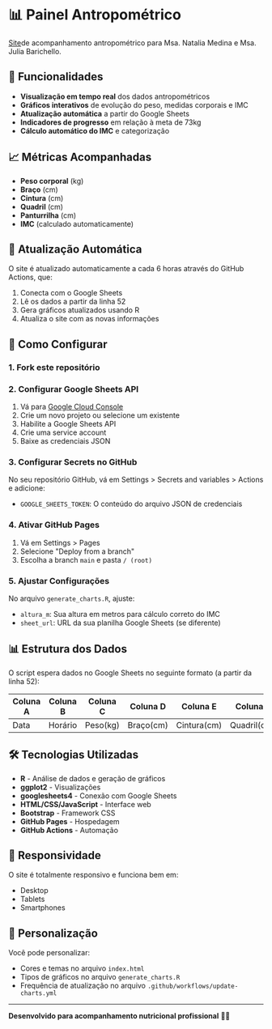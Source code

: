 # 📊 Painel Antropométrico

[Site](https://tashirabten.github.io/antropometria-dashboard)de acompanhamento antropométrico para Msa. Natalia Medina e Msa. Julia Barichello.

## 🎯 Funcionalidades

- **Visualização em tempo real** dos dados antropométricos
- **Gráficos interativos** de evolução do peso, medidas corporais e IMC
- **Atualização automática** a partir do Google Sheets
- **Indicadores de progresso** em relação à meta de 73kg
- **Cálculo automático do IMC** e categorização

## 📈 Métricas Acompanhadas

- **Peso corporal** (kg)
- **Braço** (cm)
- **Cintura** (cm) 
- **Quadril** (cm)
- **Panturrilha** (cm)
- **IMC** (calculado automaticamente)

## 🔄 Atualização Automática

O site é atualizado automaticamente a cada 6 horas através do GitHub Actions, que:

1. Conecta com o Google Sheets
2. Lê os dados a partir da linha 52
3. Gera gráficos atualizados usando R
4. Atualiza o site com as novas informações

## 🚀 Como Configurar

### 1. Fork este repositório

### 2. Configurar Google Sheets API

1. Vá para [Google Cloud Console](https://console.cloud.google.com/)
2. Crie um novo projeto ou selecione um existente
3. Habilite a Google Sheets API
4. Crie uma service account
5. Baixe as credenciais JSON

### 3. Configurar Secrets no GitHub

No seu repositório GitHub, vá em Settings > Secrets and variables > Actions e adicione:

- `GOOGLE_SHEETS_TOKEN`: O conteúdo do arquivo JSON de credenciais

### 4. Ativar GitHub Pages

1. Vá em Settings > Pages
2. Selecione "Deploy from a branch"
3. Escolha a branch `main` e pasta `/ (root)`

### 5. Ajustar Configurações

No arquivo `generate_charts.R`, ajuste:

- `altura_m`: Sua altura em metros para cálculo correto do IMC
- `sheet_url`: URL da sua planilha Google Sheets (se diferente)

## 📊 Estrutura dos Dados

O script espera dados no Google Sheets no seguinte formato (a partir da linha 52):

| Coluna A | Coluna B | Coluna C | Coluna D | Coluna E | Coluna F | Coluna G |
|----------|----------|----------|----------|----------|----------|----------|
| Data     | Horário  | Peso(kg) | Braço(cm)| Cintura(cm)| Quadril(cm)| Panturrilha(cm)|

## 🛠️ Tecnologias Utilizadas

- **R** - Análise de dados e geração de gráficos
- **ggplot2** - Visualizações
- **googlesheets4** - Conexão com Google Sheets
- **HTML/CSS/JavaScript** - Interface web
- **Bootstrap** - Framework CSS
- **GitHub Pages** - Hospedagem
- **GitHub Actions** - Automação

## 📱 Responsividade

O site é totalmente responsivo e funciona bem em:
- Desktop
- Tablets
- Smartphones

## 🎨 Personalização

Você pode personalizar:
- Cores e temas no arquivo `index.html`
- Tipos de gráficos no arquivo `generate_charts.R`
- Frequência de atualização no arquivo `.github/workflows/update-charts.yml`

---

**Desenvolvido para acompanhamento nutricional profissional** 🥗💪